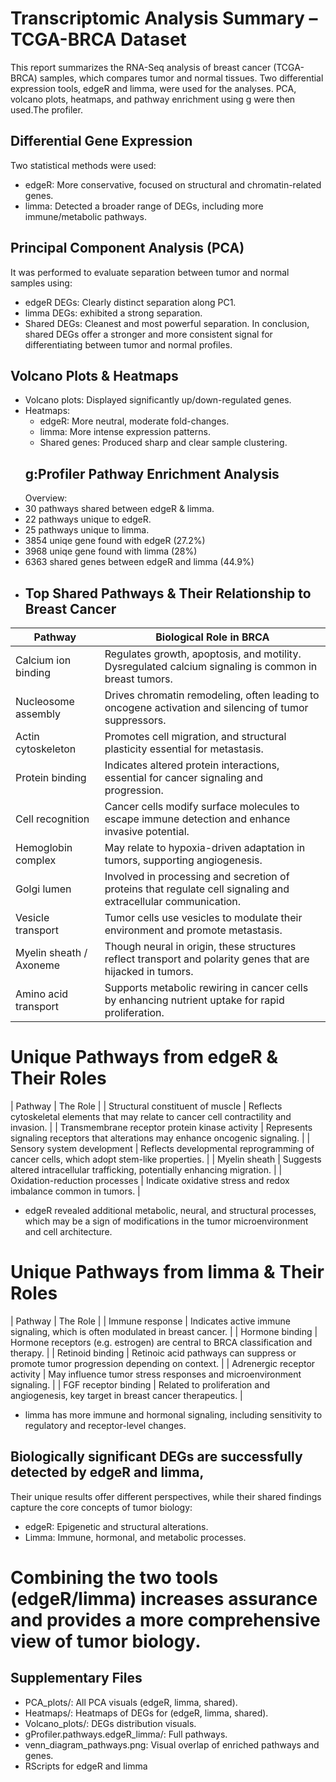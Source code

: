 # Transcriptomic Analysis Summary – TCGA-BRCA Dataset
This report summarizes the RNA-Seq analysis of breast cancer (TCGA-BRCA) samples, which compares tumor and normal tissues. Two differential expression tools, edgeR and limma, were used for the analyses. PCA, volcano plots, heatmaps, and pathway enrichment using g were then used.The profiler.
## Differential Gene Expression
Two statistical methods were used:
- edgeR: More conservative, focused on structural and chromatin-related genes.
- limma: Detected a broader range of DEGs, including more immune/metabolic pathways.
## Principal Component Analysis (PCA)
It was performed to evaluate separation between tumor and normal samples using:
- edgeR DEGs: Clearly distinct separation along PC1.
- limma DEGs: exhibited a strong separation.
- Shared DEGs: Cleanest and most powerful separation.
In conclusion, shared DEGs offer a stronger and more consistent signal for differentiating between tumor and normal profiles.
## Volcano Plots & Heatmaps

- Volcano plots: Displayed significantly up/down-regulated genes.
- Heatmaps:
  - edgeR: More neutral, moderate fold-changes.
  - limma: More intense expression patterns.
  - Shared genes: Produced sharp and clear sample clustering.
  ## g:Profiler Pathway Enrichment Analysis
  Overview:
- 30 pathways shared between edgeR & limma.
- 22 pathways unique to edgeR.
- 25 pathways unique to limma.
- 3854 uniqe gene found with edgeR (27.2%)
- 3968 uniqe gene found with limma (28%)
- 6363 shared genes between edgeR and limma (44.9%)
-  ## Top Shared Pathways & Their Relationship to Breast Cancer
| Pathway | Biological Role in BRCA |
|--------|--------------------------|
| Calcium ion binding | Regulates growth, apoptosis, and motility. Dysregulated calcium signaling is common in breast tumors. |
| Nucleosome assembly | Drives chromatin remodeling, often leading to oncogene activation and silencing of tumor suppressors. |
| Actin cytoskeleton | Promotes cell migration, and structural plasticity essential for metastasis. |
| Protein binding | Indicates altered protein interactions, essential for cancer signaling and progression. |
| Cell recognition | Cancer cells modify surface molecules to escape immune detection and enhance invasive potential. |
| Hemoglobin complex | May relate to hypoxia-driven adaptation in tumors, supporting angiogenesis. |
| Golgi lumen | Involved in processing and secretion of proteins that regulate cell signaling and extracellular communication. |
| Vesicle transport | Tumor cells use vesicles to modulate their environment and promote metastasis. |
| Myelin sheath / Axoneme | Though neural in origin, these structures reflect transport and polarity genes that are hijacked in tumors. |
| Amino acid transport | Supports metabolic rewiring in cancer cells by enhancing nutrient uptake for rapid proliferation. |
# Unique Pathways from edgeR & Their Roles
| Pathway | The Role |
| Structural constituent of muscle | Reflects cytoskeletal elements that may relate to cancer cell contractility and invasion. |
| Transmembrane receptor protein kinase activity | Represents signaling receptors that alterations may enhance oncogenic signaling. |
| Sensory system development | Reflects developmental reprogramming of cancer cells, which adopt stem-like properties. |
| Myelin sheath | Suggests altered intracellular trafficking, potentially enhancing migration. |
| Oxidation-reduction processes | Indicate oxidative stress and redox imbalance common in tumors. |
- edgeR revealed additional metabolic, neural, and structural processes, which may be a sign of modifications in the tumor microenvironment and cell architecture.
# Unique Pathways from limma & Their Roles
| Pathway | The Role |
| Immune response | Indicates active immune signaling, which is often modulated in breast cancer. |
| Hormone binding | Hormone receptors (e.g. estrogen) are central to BRCA classification and therapy. |
| Retinoid binding | Retinoic acid pathways can suppress or promote tumor progression depending on context. |
| Adrenergic receptor activity | May influence tumor stress responses and microenvironment signaling. |
| FGF receptor binding | Related to proliferation and angiogenesis, key target in breast cancer therapeutics. |
- limma has more immune and hormonal signaling, including sensitivity to regulatory and receptor-level changes.
## Biologically significant DEGs are successfully detected by edgeR and limma,
Their unique results offer different perspectives, while their shared findings capture the core concepts of tumor biology:
  - edgeR: Epigenetic and structural alterations.
 - Limma: Immune, hormonal, and metabolic processes.
# Combining the two tools (edgeR/limma) increases assurance and provides a more comprehensive view of tumor biology.
## Supplementary Files
- PCA_plots/: All PCA visuals (edgeR, limma, shared).
- Heatmaps/: Heatmaps of DEGs for (edgeR, limma, shared).
- Volcano_plots/: DEGs distribution visuals.
- gProfiler.pathways.edgeR_limma/: Full pathways.
- venn_diagram_pathways.png: Visual overlap of enriched pathways and genes.
- RScripts for edgeR and limma

